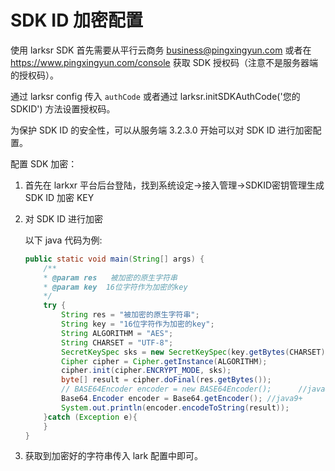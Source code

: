 # SDK ID 加密配置

使用 larksr SDK 首先需要从平行云商务 business@pingxingyun.com 或者在 https://www.pingxingyun.com/console 获取 SDK 授权码（注意不是服务器端的授权码）。

通过 larksr config 传入 `authCode` 或者通过 larksr.initSDKAuthCode('您的SDKID') 方法设置授权码。

为保护 SDK ID 的安全性，可以从服务端 3.2.3.0 开始可以对 SDK ID 进行加密配置。

配置 SDK 加密：

1. 首先在 larkxr 平台后台登陆，找到系统设定->接入管理->SDKID密钥管理生成 SDK ID 加密 KEY

2. 对 SDK ID 进行加密

    以下 java 代码为例:

    ```java
    public static void main(String[] args) {
        /**
        * @param res   被加密的原生字符串
        * @param key  16位字符作为加密的key
        */
        try {
            String res = "被加密的原生字符串";
            String key = "16位字符作为加密的key";
            String ALGORITHM = "AES";
            String CHARSET = "UTF-8";
            SecretKeySpec sks = new SecretKeySpec(key.getBytes(CHARSET), ALGORITHM);
            Cipher cipher = Cipher.getInstance(ALGORITHM);
            cipher.init(cipher.ENCRYPT_MODE, sks);
            byte[] result = cipher.doFinal(res.getBytes());
            // BASE64Encoder encoder = new BASE64Encoder();      //java8
            Base64.Encoder encoder = Base64.getEncoder(); //java9+
            System.out.println(encoder.encodeToString(result));
        }catch (Exception e){
        }
    }
    ```

3. 获取到加密好的字符串传入 lark 配置中即可。

